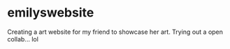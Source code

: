 # emilyswebsite
 Creating a art website for my friend to showcase her art.
 Trying out a open collab...
 lol
